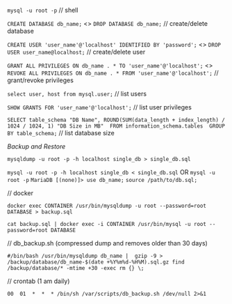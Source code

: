 `mysql -u root -p` // shell

`CREATE DATABASE db_name;` <> `DROP DATABASE db_name;` // create/delete database

`CREATE USER 'user_name'@'localhost' IDENTIFIED BY 'password';` <> `DROP USER user_name@localhost;` // create/delete user

`GRANT ALL PRIVILEGES ON db_name . * TO 'user_name'@'localhost';` <> `REVOKE ALL PRIVILEGES ON db_name . * FROM 'user_name'@'localhost';` // grant/revoke privileges

`select user, host from mysql.user;` // list users

`SHOW GRANTS FOR 'user_name'@'localhost';` // list user privileges

`SELECT table_schema "DB Name",
        ROUND(SUM(data_length + index_length) / 1024 / 1024, 1) "DB Size in MB" 
FROM information_schema.tables 
GROUP BY table_schema;` // list database size


*Backup and Restore*

`mysqldump -u root -p -h localhost single_db > single_db.sql`


`mysql -u root -p -h localhost single_db < single_db.sql`
                 OR
`mysql -u root -p`
`MariaDB [(none)]> use db_name;`
                     `source /path/to/db.sql;` 

// docker

`docker exec CONTAINER /usr/bin/mysqldump -u root --password=root DATABASE > backup.sql`

`cat backup.sql | docker exec -i CONTAINER /usr/bin/mysql -u root --password=root DATABASE`

// db_backup.sh (compressed dump and removes older than 30 days)

`#/bin/bash
/usr/bin/mysqldump db_name |  gzip -9 > /backup/database/db_name-$(date +%Y%m%d-%H%M).sql.gz
find /backup/database/* -mtime +30 -exec rm {} \;`

// crontab (1 am daily)

`00  01  *  *  * /bin/sh /var/scripts/db_backup.sh /dev/null 2>&1`

